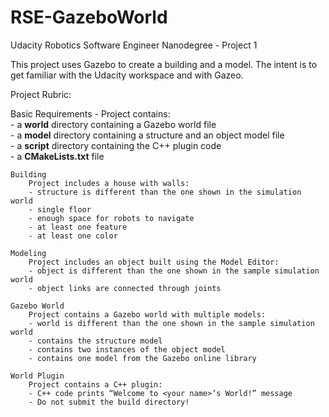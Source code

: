 # RSE-GazeboWorld
Udacity Robotics Software Engineer Nanodegree - Project 1

This project uses Gazebo to create a building and a model. The intent is to get familiar with the Udacity workspace and with Gazeo.

Project Rubric:

Basic Requirements - Project contains:<br>
	- a **world** directory containing a Gazebo world file<br>
	- a **model** directory containing a structure and an object model file<br>
	- a **script** directory containing the C++ plugin code<br>
	- a **CMakeLists.txt** file<br>

	Building
		Project includes a house with walls:
		- structure is different than the one shown in the simulation world
		- single floor
		- enough space for robots to navigate
		- at least one feature
		- at least one color

	Modeling
		Project includes an object built using the Model Editor:
		- object is different than the one shown in the sample simulation world
		- object links are connected through joints

	Gazebo World
		Project contains a Gazebo world with multiple models:
		- world is different than the one shown in the sample simulation world
		- contains the structure model
		- contains two instances of the object model
		- contains one model from the Gazebo online library

	World Plugin
		Project contains a C++ plugin:
		- C++ code prints “Welcome to <your name>’s World!” message
		- Do not submit the build directory!
